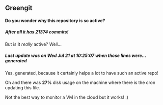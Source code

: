## Greengit

#### Do you wonder why this repository is so active?

##### After all it has 21374 commits!

But is it *really* active? Well...

##### Last update was on Wed Jul 21 at 10:25:07 when those lines were... generated

Yes, generated, because it certainly helps a lot to have such an active repo!

Oh and there was **27%** disk usage on the machine
where there is the cron updating this file.

Not the best way to monitor a VM in the cloud but it works! :)
